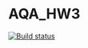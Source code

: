 # AQA_HW3
[![Build status](https://ci.appveyor.com/api/projects/status/1hawftoku5k8lb57?svg=true)](https://ci.appveyor.com/project/MariaSwanDragon/aqa-hw3)
